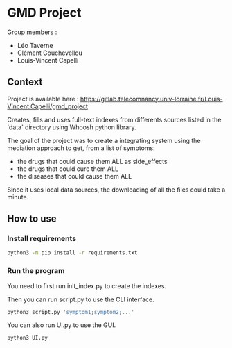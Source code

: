 # GMD Project
Group members :
- Léo Taverne
- Clément Couchevellou
- Louis-Vincent Capelli

## Context
Project is available here : https://gitlab.telecomnancy.univ-lorraine.fr/Louis-Vincent.Capelli/gmd_project


Creates, fills and uses full-text indexes from differents sources listed in the 'data' directory using Whoosh python library. 


The goal of the project was to create a integrating system using the mediation approach to get, from a list of symptoms:
- the drugs that could cause them ALL as side_effects
- the drugs that could cure them ALL
- the diseases that could cause them ALL


Since it uses local data sources, the downloading of all the files could take a minute.

## How to use
### Install requirements
```bash
python3 -m pip install -r requirements.txt
```

### Run the program
You need to first run init_index.py to create the indexes.

Then you can run script.py to use the CLI interface.
```bash
python3 script.py 'symptom1;symptom2;...'
```

You can also run UI.py to use the GUI.
```bash
python3 UI.py
```

